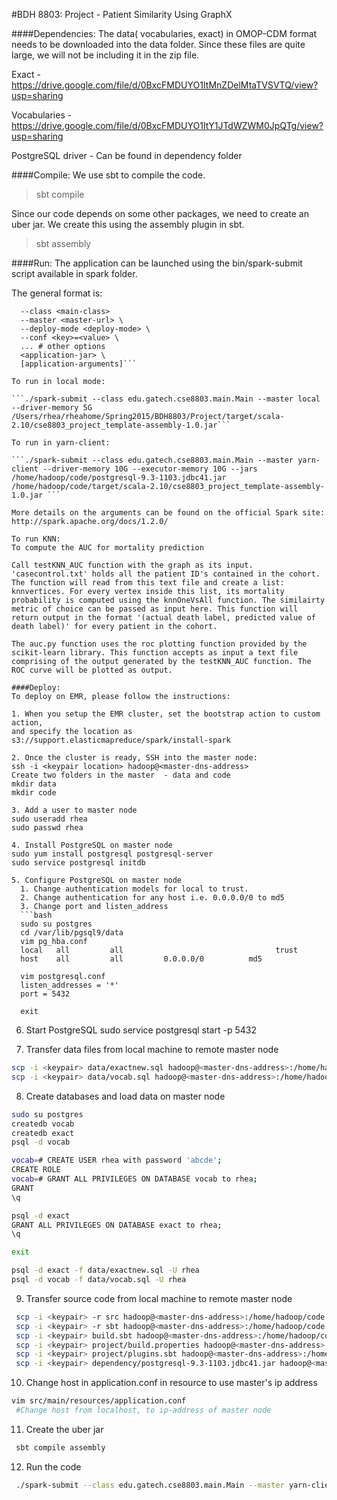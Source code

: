 #BDH 8803: Project - Patient Similarity Using GraphX

####Dependencies: 
The data( vocabularies, exact) in OMOP-CDM format needs to be downloaded into the data folder. 
Since these files are quite large, we will not be including it in the zip file.

Exact - https://drive.google.com/file/d/0BxcFMDUYO1ItMnZDelMtaTVSVTQ/view?usp=sharing

Vocabularies  - https://drive.google.com/file/d/0BxcFMDUYO1ItY1JTdWZWM0JpQTg/view?usp=sharing

PostgreSQL driver - Can be found in dependency folder

####Compile: 
We use sbt to compile the code. 

> sbt compile 

Since our code depends on some other packages, we need to create an uber jar. We create this using the assembly plugin in sbt.

> sbt assembly

####Run: 
The application can be launched using the bin/spark-submit script available in spark folder.

The general format is:
```./bin/spark-submit \
  --class <main-class>
  --master <master-url> \
  --deploy-mode <deploy-mode> \
  --conf <key>=<value> \
  ... # other options
  <application-jar> \
  [application-arguments]```

To run in local mode:

```./spark-submit --class edu.gatech.cse8803.main.Main --master local --driver-memory 5G  /Users/rhea/rheahome/Spring2015/BDH8803/Project/target/scala-2.10/cse8803_project_template-assembly-1.0.jar```

To run in yarn-client:

```./spark-submit --class edu.gatech.cse8803.main.Main --master yarn-client --driver-memory 10G --executor-memory 10G --jars /home/hadoop/code/postgresql-9.3-1103.jdbc41.jar /home/hadoop/code/target/scala-2.10/cse8803_project_template-assembly-1.0.jar ```

More details on the arguments can be found on the official Spark site: http://spark.apache.org/docs/1.2.0/

To run KNN:
To compute the AUC for mortality prediction

Call testKNN_AUC function with the graph as its input. 'casecontrol.txt' holds all the patient ID's contained in the cohort. The function will read from this text file and create a list: knnvertices. For every vertex inside this list, its mortality probability is computed using the knnOneVsAll function. The similairty metric of choice can be passed as input here. This function will return output in the format '(actual death label, predicted value of death label)' for every patient in the cohort.

The auc.py function uses the roc plotting function provided by the scikit-learn library. This function accepts as input a text file comprising of the output generated by the testKNN_AUC function. The ROC curve will be plotted as output.

####Deploy:
To deploy on EMR, please follow the instructions:

1. When you setup the EMR cluster, set the bootstrap action to custom action,
and specify the location as
s3://support.elasticmapreduce/spark/install-spark

2. Once the cluster is ready, SSH into the master node:
ssh -i <keypair location> hadoop@<master-dns-address>
Create two folders in the master  - data and code 
mkdir data
mkdir code

3. Add a user to master node
sudo useradd rhea
sudo passwd rhea

4. Install PostgreSQL on master node
sudo yum install postgresql postgresql-server
sudo service postgresql initdb

5. Configure PostgreSQL on master node
  1. Change authentication models for local to trust.
  2. Change authentication for any host i.e. 0.0.0.0/0 to md5
  3. Change port and listen_address
  ```bash
  sudo su postgres 
  cd /var/lib/pgsql9/data
  vim pg_hba.conf
  local   all         all                                  trust
  host    all         all         0.0.0.0/0          md5
  
  vim postgresql.conf
  listen_addresses = '*' 
  port = 5432

  exit
  ``` 
6. Start PostgreSQL
sudo service postgresql start -p 5432

7. Transfer data files from local machine to remote master node
  ```bash
  scp -i <keypair> data/exactnew.sql hadoop@<master-dns-address>:/home/hadoop/data
  scp -i <keypair> data/vocab.sql hadoop@<master-dns-address>:/home/hadoop/data 
  ```

8. Create databases and load data on master node
  ```bash
  sudo su postgres
  createdb vocab
  createdb exact
  psql -d vocab
  
  vocab=# CREATE USER rhea with password 'abcde';
  CREATE ROLE
  vocab=# GRANT ALL PRIVILEGES ON DATABASE vocab to rhea;
  GRANT
  \q
  
  psql -d exact
  GRANT ALL PRIVILEGES ON DATABASE exact to rhea;
  \q 
  
  exit
  
  psql -d exact -f data/exactnew.sql -U rhea
  psql -d vocab -f data/vocab.sql -U rhea
  ```
9. Transfer source code from local machine to remote master node
 ```bash
  scp -i <keypair> -r src hadoop@<master-dns-address>:/home/hadoop/code
  scp -i <keypair> -r sbt hadoop@<master-dns-address>:/home/hadoop/code
  scp -i <keypair> build.sbt hadoop@<master-dns-address>:/home/hadoop/code
  scp -i <keypair> project/build.properties hadoop@<master-dns-address>:/home/hadoop/code/project
  scp -i <keypair> project/plugins.sbt hadoop@<master-dns-address>:/home/hadoop/code/project
  scp -i <keypair> dependency/postgresql-9.3-1103.jdbc41.jar hadoop@<master-dns-address>:/home/hadoop/code
  ```
  
10. Change host in application.conf in resource to use master's ip address
 ```bash
 vim src/main/resources/application.conf
  #Change host from localhost, to ip-address of master node 
  ```
  
11. Create the uber jar
 ```bash
  sbt compile assembly
  ```

12. Run the code
 ```bash
  ./spark-submit --class edu.gatech.cse8803.main.Main --master yarn-client --driver-memory 10G --executor-memory 10G --executor-cores 2 --num-executors 4 --jars /home/hadoop/code/postgresql-9.3-1103.jdbc41.jar /home/hadoop/code/target/scala-2.10/cse8803_project_template-assembly-1.0.jar
  ```

